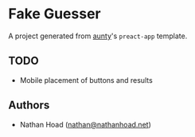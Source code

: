 # Fake Guesser

A project generated from [aunty](https://github.com/abcnews/aunty)'s `preact-app` template.

## TODO

- Mobile placement of buttons and results

## Authors

- Nathan Hoad ([nathan@nathanhoad.net](mailto:nathan@nathanhoad.net))
